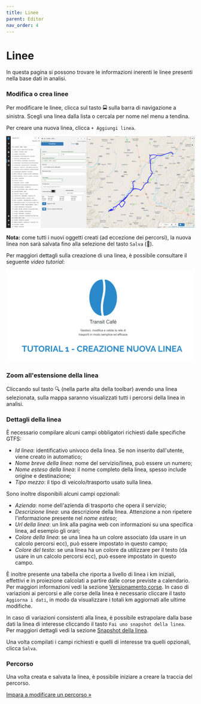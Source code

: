 ```yaml
---
title: Linee
parent: Editor
nav_order: 4
---
```


# Linee

In questa pagina si possono trovare le informazioni inerenti le linee presenti nella base dati in analisi.

### Modifica o crea linee

Per modificare le linee, clicca sul tasto 🚍 sulla barra di navigazione a sinistra.
Scegli una linea dalla lista o cercala per nome nel menu a tendina.

Per creare una nuova linea, clicca `+ Aggiungi linea`.

![screenshot](../../img/edit-routes.png)


**Nota:** come tutti i nuovi oggetti creati (ad eccezione dei percorsi), la nuova linea non sarà salvata fino alla selezione del tasto `Salva` (💾).

Per maggiori dettagli sulla creazione di una linea, è possibile consultare il seguente *video tutorial*:

[![Creazione Linea](../../img/video-creazione-linea.png)](http://www.youtube.com/watch?v=gU6mL0u_gik "Tutorial Café 1 - Creazione Linea")

### Zoom all'estensione della linea

Cliccando sul tasto 🔍 (nella parte alta della toolbar) avendo una linea selezionata, sulla mappa saranno visualizzati tutti i percorsi della linea in analisi.

### Dettagli della linea

È necessario compilare alcuni campi obbligatori richiesti dalle specifiche GTFS:

- *Id linea*: identificativo univoco della linea. Se non inserito dall'utente, viene creato in automatico;
- *Nome breve della linea*: nome del servizio/linea, può essere un numero;
- *Nome esteso della linea*: il nome completo della linea, spesso include origine e destinazione;
- *Tipo mezzo*: il tipo di veicolo/trasporto usato sulla linea.

Sono inoltre disponibili alcuni campi opzionali:

- *Azienda*: nome dell'azienda di trasporto che opera il servizio;
- *Descrizione linea*: una descrizione della linea. Attenzione a non ripetere l'informazione presente nel *nome esteso*;
- *Url della linea*: un link alla pagina web con informazioni su una specifica linea, ad esempio gli orari;
- *Colore della linea*: se una linea ha un colore associato (da usare in un calcolo percorsi ecc), può essere impostato in questo campo;
- *Colore del testo*: se una linea ha un colore da utilizzare per il testo (da usare in un calcolo percorsi ecc), può essere impostato in questo campo.

È inoltre presente una tabella che riporta a livello di linea i km iniziali, effettivi e in proiezione calcolati a partire dalle corse previste a calendario. Per maggiori informazioni vedi la sezione [Versionamento corse](schedules).
In caso di variazioni ai percorsi e alle corse della linea è necessario cliccare il tasto `Aggiorna i dati`, in modo da visualizzare i totali km aggiornati alle ultime modifiche.

In caso di variazioni consistenti alla linea, è possibile estrapolare dalla base dati la linea di interesse cliccando il tasto `Fai uno snapshot della linea`. Per maggiori dettagli vedi la sezione [Snapshot della linea](line_snapshot). 

Una volta compilati i campi richiesti e quelli di interesse tra quelli opzionali, clicca `Salva`.

### Percorso

Una volta creata e salvata la linea, è possibile iniziare a creare la traccia del percorso.

[Impara a modificare un percorso »](patterns)
